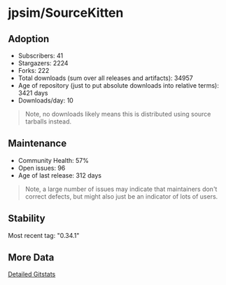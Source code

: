 # jpsim/SourceKitten

## Adoption

- Subscribers: 41
- Stargazers: 2224
- Forks: 222
- Total downloads (sum over all releases and artifacts): 34957
- Age of repository (just to put absolute downloads into relative terms): 3421 days
- Downloads/day: 10

> Note, no downloads likely means this is distributed using source tarballs instead.

## Maintenance

- Community Health: 57%
- Open issues: 96
- Age of last release: 312 days

> Note, a large number of issues may indicate that maintainers don't correct defects, but might also
> just be an indicator of lots of users.

## Stability

Most recent tag: "0.34.1"

## More Data

[Detailed Gitstats](/bazel-catalog/gitstats/jpsim/SourceKitten)

